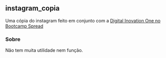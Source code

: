 <h2>instagram_copia</h2>
<p> Uma cópia do instagram feito em conjunto com a <a href="https://web.dio.me/home" target="_blank"> Digital Inovation One no Bootcamp Spread</a>

<h3>Sobre</h3>
<p>Não tem muita utilidade nem função.
